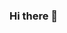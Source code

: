 ### Hi there 👋

<!--
**OB-111/OB-111** is a ✨ _special_ ✨ repository because its `README.md` (this file) appears on your GitHub profile.

Here are some ideas to get you started:

- 🔭 I’m currently working on ...
- 🌱 I’m currently learning React-Redux 
- 👯 I’m looking for FullStack / Backend Role 
- 📫 How to reach me: bitanomri@gmail.com
